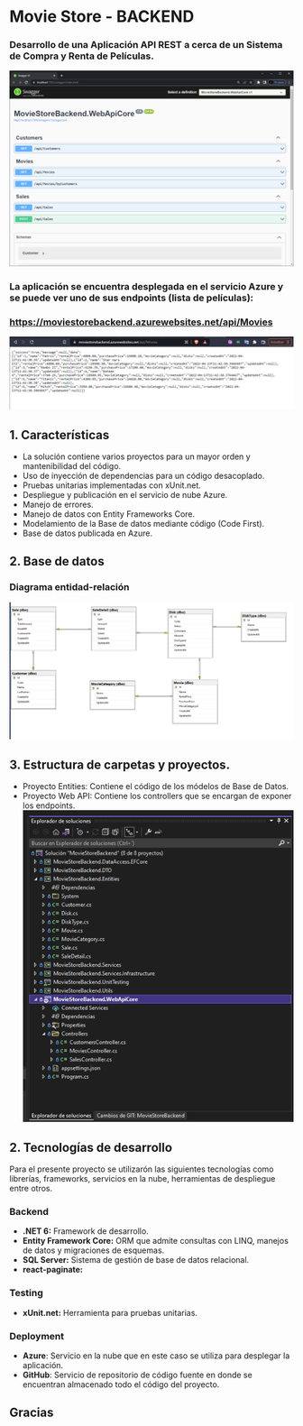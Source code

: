 # Movie Store - BACKEND

### Desarrollo de una Aplicación API REST a cerca de un Sistema de Compra y Renta de Películas.

![alt text](https://github.com/vorellana/MovieStoreBackend/blob/master/resources/backend-1.png?raw=true)

### La aplicación se encuentra desplegada en el servicio **Azure** y se puede ver uno de sus endpoints (lista de películas):
### https://moviestorebackend.azurewebsites.net/api/Movies

![alt text](https://github.com/vorellana/MovieStoreBackend/blob/master/resources/backend-2.png?raw=true)

## 1. Características
* La solución contiene varios proyectos para un mayor orden y mantenibilidad del código.
* Uso de inyección de dependencias para un código desacoplado.
* Pruebas unitarias implementadas con xUnit.net.
* Despliegue y publicación en el servicio de nube Azure.
* Manejo de errores.
* Manejo de datos con Entity Frameworks Core.
* Modelamiento de la Base de datos mediante código (Code First).
* Base de datos publicada en Azure.

## 2. Base de datos
### Diagrama entidad-relación
![alt text](https://github.com/vorellana/MovieStoreBackend/blob/master/resources/backend-3.png?raw=true)
## 3. Estructura de carpetas y proyectos.
* Proyecto Entities: Contiene el código de los módelos de Base de Datos.
* Proyecto Web API: Contiene los controllers que se encargan de exponer los endpoints.
![alt text](https://github.com/vorellana/MovieStoreBackend/blob/master/resources/backend-4.png?raw=true)
## 2. Tecnologías de desarrollo

Para el presente proyecto se utilizarón las siguientes tecnologías como librerías, frameworks, servicios en la nube, herramientas de despliegue entre otros.

### Backend
* **.NET 6:** Framework de desarrollo.
* **Entity Framework Core:** ORM que admite consultas con LINQ, manejos de datos y migraciones de esquemas.
* **SQL Server:** Sistema de gestión de base de datos relacional.
* **react-paginate:** 

### Testing
* **xUnit.net:** Herramienta para pruebas unitarias.
### Deployment
* **Azure**: Servicio en la nube que en este caso se utiliza para desplegar la aplicación.
* **GitHub**: Servicio de repositorio de código fuente en donde se encuentran almacenado todo el código del proyecto.
## Gracias
